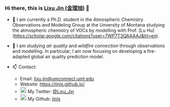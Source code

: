 ### Hi there, this is [Lixu Jin (金理旭)](https://jinlx.github.io/) 👋

- 🌱 I am currently a Ph.D. student in the Atmospheric Chemistry Observations and Modeling Group at the Unversity of Montana studying the atmospheric chemistry of VOCs by modelling with Prof. [Lu Hu] (https://scholar.google.com/citations?user=7WP7T3QAAAAJ&hl=en).

- 🔭 I am studying _air quality_ and _wildfire connection_ through observations and modelling. In particular, I am now focusing on developing a fire-adapted global air quality prediction model.

- 📫 Contact:
  * Email: lixu.jin@umconnect.umt.edu
  * Website: https://jinlx.github.io/
  * <img src="https://cdn.jsdelivr.net/npm/simple-icons@3.0.1/icons/twitter.svg" width=20px> My Twitter: [@Lixu_Jin](https://twitter.com/Lixu_Jin)
  * <img src="https://cdn.jsdelivr.net/npm/simple-icons@3.0.1/icons/github.svg" width=20px> My Github: [jinlx](https://github.com/jinlx)


<!--
**dr-guangtou/dr-guangtou** is a ✨ _special_ ✨ repository because its `README.md` (this file) appears on your GitHub profile.

Here are some ideas to get you started:

- 🔭 I’m currently working on ...
- 🌱 I’m currently learning ...
- 👯 I’m looking to collaborate on ...
- 🤔 I’m looking for help with ...
- 💬 Ask me about ...
- 📫 How to reach me: ...
- 😄 Pronouns: ...
- ⚡ Fun fact: ...
-->
